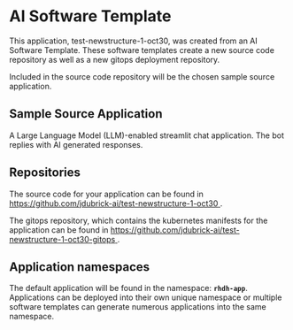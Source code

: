 # AI Software Template

This application, test-newstructure-1-oct30, was created from an AI Software Template. These software templates create a new source code repository as well as a new gitops deployment repository.

Included in the source code repository will be the chosen sample source application.

## Sample Source Application

A Large Language Model (LLM)-enabled streamlit chat application. The bot replies with AI generated responses.

## Repositories

The source code for your application can be found in [https://github.com/jdubrick-ai/test-newstructure-1-oct30 ](https://github.com/jdubrick-ai/test-newstructure-1-oct30 ).
 
The gitops repository, which contains the kubernetes manifests for the application can be found in 
[https://github.com/jdubrick-ai/test-newstructure-1-oct30-gitops ](https://github.com/jdubrick-ai/test-newstructure-1-oct30-gitops ). 

## Application namespaces 

The default application will be found in the namespace: **`rhdh-app`**. Applications can be deployed into their own unique namespace or multiple software templates can generate numerous applications into the same namespace.